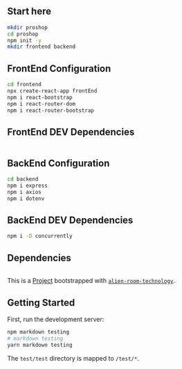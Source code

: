 ## Start here

```bash
mkdir proshop
cd proshop
npm init -y
mkdir frontend backend
```

## FrontEnd Configuration

```bash
cd frontend
npx create-react-app frontEnd
npm i react-bootstrap
npm i react-router-dom
npm i react-router-bootstrap
```

## FrontEnd DEV Dependencies

```bash


```

## BackEnd Configuration

```bash
cd backend
npm i express
npm i axios
npm i dotenv


```

## BackEnd DEV Dependencies

```bash
npm i -D concurrently

```

## Dependencies

```bash


```

This is a [Project](https://alienroom.dev) bootstrapped with [`alien-room-technology`](https://alienroom.io).

## Getting Started

First, run the development server:

```bash
npm markdown testing
# markdown testing
yarn markdown testing
```

The `test/test` directory is mapped to `/test/*`.
